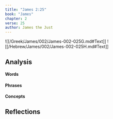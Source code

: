 ```yaml
---
title: "James 2:25"
book: "James"
chapter: 2
verse: 25
author: James the Just
---
```

![[/Greek/James/002/James-002-025G.md#Text]]
![[/Hebrew/James/002/James-002-025H.md#Text]]

## Analysis

#### Words

#### Phrases

#### Concepts

## Reflections
